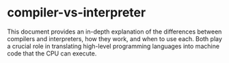 # compiler-vs-interpreter
This document provides an in-depth explanation of the differences between compilers and interpreters, how they work, and when to use each. Both play a crucial role in translating high-level programming languages into machine code that the CPU can execute.
